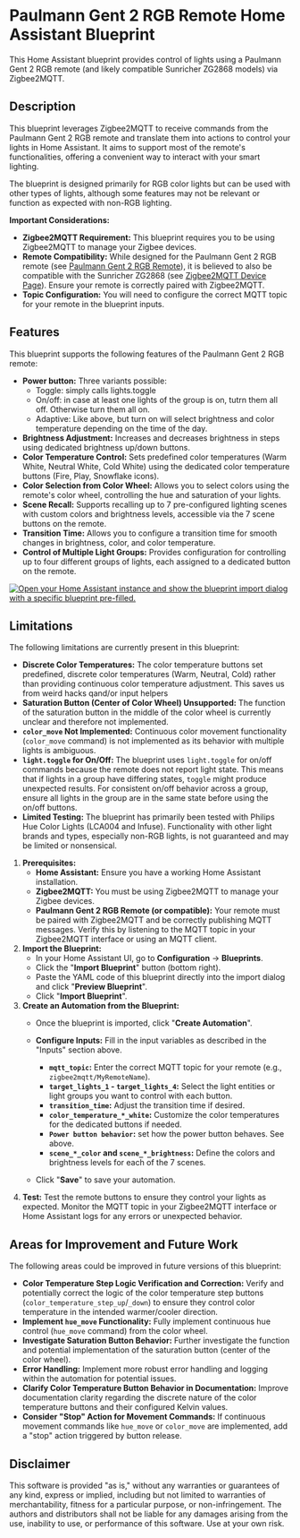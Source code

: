 # Paulmann Gent 2 RGB Remote Home Assistant Blueprint

This Home Assistant blueprint provides control of lights using a Paulmann Gent 2 RGB remote (and likely compatible Sunricher ZG2868 models) via Zigbee2MQTT. 

## Description

This blueprint leverages Zigbee2MQTT to receive commands from the Paulmann Gent 2 RGB remote and translate them into actions to control your lights in Home Assistant. It aims to support most of the remote's functionalities, offering a convenient way to interact with your smart lighting.

The blueprint is designed primarily for RGB color lights but can be used with other types of lights, although some features may not be relevant or function as expected with non-RGB lighting.

**Important Considerations:**

  * **Zigbee2MQTT Requirement:** This blueprint requires you to be using Zigbee2MQTT to manage your Zigbee devices.
  * **Remote Compatibility:**  While designed for the Paulmann Gent 2 RGB remote (see [Paulmann Gent 2 RGB Remote](https://en.paulmann.com/detail/d6cceca46d334842bd3bd2008204274c)), it is believed to also be compatible with the Sunricher ZG2868 (see [Zigbee2MQTT Device Page](https://www.zigbee2mqtt.io/devices/501.40.html)). Ensure your remote is correctly paired with Zigbee2MQTT.
  * **Topic Configuration:** You will need to configure the correct MQTT topic for your remote in the blueprint inputs.

## Features

This blueprint supports the following features of the Paulmann Gent 2 RGB remote:

  * **Power button:** Three variants possible:
    * Toggle: simply calls lights.toggle
    * On/off: in case at least one lights of the group is on, tutrn them all off. Otherwise turn them all on.
    * Adaptive: Like above, but turn on will select brightness and color temperature depending on the time of the day.
  * **Brightness Adjustment:**  Increases and decreases brightness in steps using dedicated brightness up/down buttons.
  * **Color Temperature Control:** Sets predefined color temperatures (Warm White, Neutral White, Cold White) using the dedicated color temperature buttons (Fire, Play, Snowflake icons).
  * **Color Selection from Color Wheel:** Allows you to select colors using the remote's color wheel, controlling the hue and saturation of your lights.
  * **Scene Recall:**  Supports recalling up to 7 pre-configured lighting scenes with custom colors and brightness levels, accessible via the 7 scene buttons on the remote.
  * **Transition Time:**  Allows you to configure a transition time for smooth changes in brightness, color, and color temperature.
  * **Control of Multiple Light Groups:**  Provides configuration for controlling up to four different groups of lights, each assigned to a dedicated button on the remote.

[![Open your Home Assistant instance and show the blueprint import dialog with a specific blueprint pre-filled.](upload://3IEiMyDuriGlhMmaFV0iSnXlL0b.svg)](https://my.home-assistant.io/redirect/blueprint_import/?blueprint_url=https%3A%2F%2Fgithub.com%2Fbuz-ch%2Fpaulmann_gent2%2Fblob%2Fmain%2Fpaulmann_gent2.yaml)


## Limitations

The following limitations are currently present in this blueprint:

  * **Discrete Color Temperatures:** The color temperature buttons set predefined, discrete color temperatures (Warm, Neutral, Cold) rather than providing continuous color temperature adjustment. This saves us from weird hacks qand/or input helpers
  * **Saturation Button (Center of Color Wheel) Unsupported:** The function of the saturation button in the middle of the color wheel is currently unclear and therefore not implemented.
  * **`color_move` Not Implemented:** Continuous color movement functionality (`color_move` command) is not implemented as its behavior with multiple lights is ambiguous.
  * **`light.toggle` for On/Off:** The blueprint uses `light.toggle` for on/off commands because the remote does not report light state. This means that if lights in a group have differing states, `toggle` might produce unexpected results.  For consistent on/off behavior across a group, ensure all lights in the group are in the same state before using the on/off buttons.
  * **Limited Testing:** The blueprint has primarily been tested with Philips Hue Color Lights (LCA004 and Infuse). Functionality with other light brands and types, especially non-RGB lights, is not guaranteed and may be limited or nonsensical.



1.  **Prerequisites:**
      * **Home Assistant:** Ensure you have a working Home Assistant installation.
      * **Zigbee2MQTT:**  You must be using Zigbee2MQTT to manage your Zigbee devices.
      * **Paulmann Gent 2 RGB Remote (or compatible):**  Your remote must be paired with Zigbee2MQTT and be correctly publishing MQTT messages. Verify this by listening to the MQTT topic in your Zigbee2MQTT interface or using an MQTT client.
2.  **Import the Blueprint:**
      * In your Home Assistant UI, go to **Configuration** -\> **Blueprints**.
      * Click the "**Import Blueprint**" button (bottom right).
      * Paste the YAML code of this blueprint directly into the import dialog and click "**Preview Blueprint**".
      * Click "**Import Blueprint**".
3.  **Create an Automation from the Blueprint:**
      * Once the blueprint is imported, click "**Create Automation**".
      * **Configure Inputs:** Fill in the input variables as described in the "Inputs" section above.
          * **`mqtt_topic`:**  Enter the correct MQTT topic for your remote (e.g., `zigbee2mqtt/MyRemoteName`).
          * **`target_lights_1` - `target_lights_4`:** Select the light entities or light groups you want to control with each button.
          * **`transition_time`:** Adjust the transition time if desired.
          * **`color_temperature_*_white`:** Customize the color temperatures for the dedicated buttons if needed.
          * **`Power button behavior`:** set how the power button behaves. See above.
          * **`scene_*_color` and `scene_*_brightness`:** Define the colors and brightness levels for each of the 7 scenes.

      * Click "**Save**" to save your automation.
4.  **Test:**  Test the remote buttons to ensure they control your lights as expected. Monitor the MQTT topic in your Zigbee2MQTT interface or Home Assistant logs for any errors or unexpected behavior.

## Areas for Improvement and Future Work

The following areas could be improved in future versions of this blueprint:

  * **Color Temperature Step Logic Verification and Correction:**  Verify and potentially correct the logic of the color temperature step buttons (`color_temperature_step_up`/`_down`) to ensure they control color temperature in the intended warmer/cooler direction.
  * **Implement `hue_move` Functionality:** Fully implement continuous hue control (`hue_move` command) from the color wheel.
  * **Investigate Saturation Button Behavior:**  Further investigate the function and potential implementation of the saturation button (center of the color wheel).
  * **Error Handling:** Implement more robust error handling and logging within the automation for potential issues.
  * **Clarify Color Temperature Button Behavior in Documentation:**  Improve documentation clarity regarding the discrete nature of the color temperature buttons and their configured Kelvin values.
  * **Consider "Stop" Action for Movement Commands:** If continuous movement commands like `hue_move` or `color_move` are implemented, add a "stop" action triggered by button release.

## Disclaimer

This software is provided "as is," without any warranties or guarantees of any kind, express or implied, including but not limited to warranties of merchantability, fitness for a particular purpose, or non-infringement. The authors and distributors shall not be liable for any damages arising from the use, inability to use, or performance of this software. Use at your own risk.

